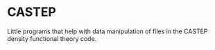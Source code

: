 # CASTEP
Little programs that help with data manipulation of files in the CASTEP density functional theory code.
